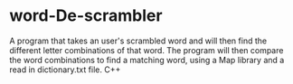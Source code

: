 # word-De-scrambler
A program that takes an user's scrambled word and will then find the different letter combinations of that word. The program will then compare the word combinations to find a matching word, using a Map library and a read in dictionary.txt file. C++
